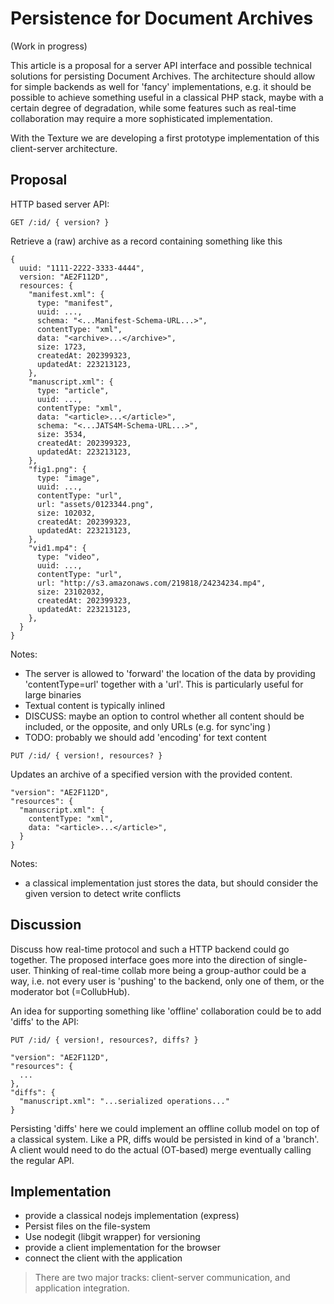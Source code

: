 # Persistence for Document Archives

(Work in progress)

This article is a proposal for a server API interface and possible technical solutions for persisting Document Archives.
The architecture should allow for simple backends as well for 'fancy' implementations, e.g. it should be possible to achieve something useful in a classical PHP stack, maybe with a certain degree of degradation, while some features such as real-time collaboration may require a more sophisticated implementation.

With the Texture we are developing a first prototype implementation of this client-server architecture.

## Proposal

HTTP based server API:

```
GET /:id/ { version? }
```

Retrieve a (raw) archive as a record containing something like this

```
{
  uuid: "1111-2222-3333-4444",
  version: "AE2F112D",
  resources: {
    "manifest.xml": {
      type: "manifest",
      uuid: ...,
      schema: "<...Manifest-Schema-URL...>",
      contentType: "xml",
      data: "<archive>...</archive>",
      size: 1723,
      createdAt: 202399323,
      updatedAt: 223213123,
    },
    "manuscript.xml": {
      type: "article",
      uuid: ...,
      contentType: "xml",
      data: "<article>...</article>",
      schema: "<...JATS4M-Schema-URL...>",
      size: 3534,
      createdAt: 202399323,
      updatedAt: 223213123,
    },
    "fig1.png": {
      type: "image",
      uuid: ...,
      contentType: "url",
      url: "assets/0123344.png",
      size: 102032,
      createdAt: 202399323,
      updatedAt: 223213123,
    },
    "vid1.mp4": {
      type: "video",
      uuid: ...,
      contentType: "url",
      url: "http://s3.amazonaws.com/219818/24234234.mp4",
      size: 23102032,
      createdAt: 202399323,
      updatedAt: 223213123,
    },
  }
}
```

Notes:
- The server is allowed to 'forward' the location of the data by providing 'contentType=url' together with a 'url'. This is particularly useful for large binaries
- Textual content is typically inlined
- DISCUSS: maybe an option to control whether all content should be included,
  or the opposite, and only URLs (e.g. for sync'ing )
- TODO: probably we should add 'encoding' for text content

```
PUT /:id/ { version!, resources? }
```

Updates an archive of a specified version with the provided content.

```
"version": "AE2F112D",
"resources": {
  "manuscript.xml": {
    contentType: "xml",
    data: "<article>...</article>",
  }
}
```

Notes:
- a classical implementation just stores the data, but should consider the given version to detect write conflicts

## Discussion

Discuss how real-time protocol and such a HTTP backend could go together. The proposed interface goes more into the direction of single-user. Thinking of real-time collab more being a group-author could be a way, i.e. not every user is 'pushing' to the backend, only one of them, or the moderator bot (=CollubHub).

An idea for supporting something like 'offline' collaboration could be to add 'diffs' to the API:

```
PUT /:id/ { version!, resources?, diffs? }
```

```
"version": "AE2F112D",
"resources": {
  ...
},
"diffs": {
  "manuscript.xml": "...serialized operations..."
}
```

Persisting 'diffs' here we could implement an offline collub model on top of a classical system. Like a PR, diffs would be persisted in kind of a 'branch'. A client would need to do the actual (OT-based) merge eventually calling the regular API.

## Implementation

- provide a classical nodejs implementation (express)
- Persist files on the file-system
- Use nodegit (libgit wrapper) for versioning
- provide a client implementation for the browser
- connect the client with the application

> There are two major tracks: client-server communication, and application integration.